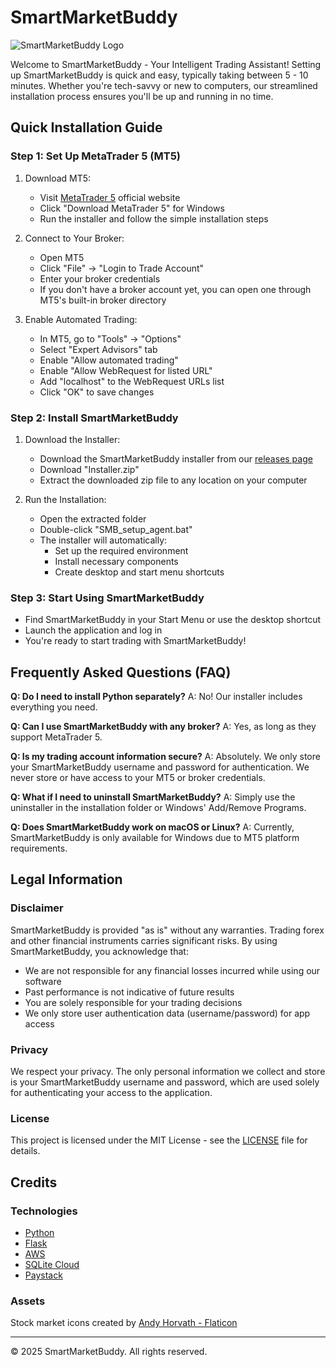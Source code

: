 # SmartMarketBuddy

![SmartMarketBuddy Logo](images/SMB_logo_transparent.ico)


Welcome to SmartMarketBuddy - Your Intelligent Trading Assistant! Setting up SmartMarketBuddy is quick and easy, typically taking between 5 - 10 minutes. Whether you're tech-savvy or new to computers, our streamlined installation process ensures you'll be up and running in no time.

## Quick Installation Guide

### Step 1: Set Up MetaTrader 5 (MT5)

1. Download MT5:
   - Visit [MetaTrader 5](https://www.metatrader5.com/en/download) official website
   - Click "Download MetaTrader 5" for Windows
   - Run the installer and follow the simple installation steps

2. Connect to Your Broker:
   - Open MT5
   - Click "File" → "Login to Trade Account"
   - Enter your broker credentials
   - If you don't have a broker account yet, you can open one through MT5's built-in broker directory

3. Enable Automated Trading:
   - In MT5, go to "Tools" → "Options"
   - Select "Expert Advisors" tab
   - Enable "Allow automated trading"
   - Enable "Allow WebRequest for listed URL"
   - Add "localhost" to the WebRequest URLs list
   - Click "OK" to save changes

### Step 2: Install SmartMarketBuddy

1. Download the Installer:
   - Download the SmartMarketBuddy installer from our [releases page](https://github.com/smartmarketbuddy/smartmarketbuddy/releases)
   - Download "Installer.zip"
   - Extract the downloaded zip file to any location on your computer

2. Run the Installation:
   - Open the extracted folder
   - Double-click "SMB_setup_agent.bat"
   - The installer will automatically:
     * Set up the required environment
     * Install necessary components
     * Create desktop and start menu shortcuts

### Step 3: Start Using SmartMarketBuddy

- Find SmartMarketBuddy in your Start Menu or use the desktop shortcut
- Launch the application and log in
- You're ready to start trading with SmartMarketBuddy!

## Frequently Asked Questions (FAQ)

**Q: Do I need to install Python separately?**
A: No! Our installer includes everything you need.

**Q: Can I use SmartMarketBuddy with any broker?**
A: Yes, as long as they support MetaTrader 5.

**Q: Is my trading account information secure?**
A: Absolutely. We only store your SmartMarketBuddy username and password for authentication. We never store or have access to your MT5 or broker credentials.

**Q: What if I need to uninstall SmartMarketBuddy?**
A: Simply use the uninstaller in the installation folder or Windows' Add/Remove Programs.

**Q: Does SmartMarketBuddy work on macOS or Linux?**
A: Currently, SmartMarketBuddy is only available for Windows due to MT5 platform requirements.

## Legal Information

### Disclaimer
SmartMarketBuddy is provided "as is" without any warranties. Trading forex and other financial instruments carries significant risks. By using SmartMarketBuddy, you acknowledge that:

- We are not responsible for any financial losses incurred while using our software
- Past performance is not indicative of future results
- You are solely responsible for your trading decisions
- We only store user authentication data (username/password) for app access

### Privacy
We respect your privacy. The only personal information we collect and store is your SmartMarketBuddy username and password, which are used solely for authenticating your access to the application.

### License
This project is licensed under the MIT License - see the [LICENSE](LICENSE) file for details.

## Credits

### Technologies
- [Python](https://www.python.org/)
- [Flask](https://flask.palletsprojects.com/)
- [AWS](https://aws.amazon.com/)
- [SQLite Cloud](https://sqlitecloud.io/)
- [Paystack](https://paystack.com/)

### Assets
Stock market icons created by [Andy Horvath - Flaticon](https://www.flaticon.com/free-icons/stock-market)

---
© 2025 SmartMarketBuddy. All rights reserved.
